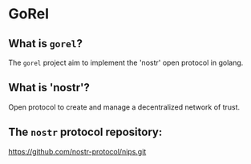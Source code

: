 # GoRel

## What is `gorel`?
The `gorel` project aim to implement the 'nostr' open protocol in golang.

## What is 'nostr'?
Open protocol to create and manage a decentralized network of trust.

## The `nostr` protocol repository:
https://github.com/nostr-protocol/nips.git
